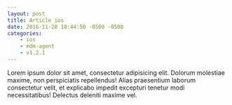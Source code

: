 ```yaml
---
layout: post
title: Article ios
date: 2016-11-28 10:44:50 -0500 -0500
categories: 
    - ios
    - mdm-agent
    - v1.2.1
---
```

Lorem ipsum dolor sit amet, consectetur adipisicing elit. Dolorum molestiae maxime, non perspiciatis repellendus! Alias praesentium laborum consectetur velit, et explicabo impedit excepturi tenetur modi necessitatibus! Delectus deleniti maxime vel.

